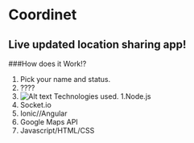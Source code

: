 # Coordinet

## Live updated location sharing app!
###How does it Work!?
1. Pick your name and status.
2. ????
3. ![Alt text](https://i.imgur.com/Pn0vk2z.jpg)
Technologies used.
1.Node.js
2. Socket.io
3. Ionic//Angular
4. Google Maps API
5. Javascript/HTML/CSS
